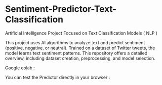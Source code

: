 # Sentiment-Predictor-Text-Classification

Artificial Intelligence Project Focused on Text Classification Models ( NLP )

This project uses AI algorithms to analyze text and predict sentiment (positive, negative, or neutral). Trained on a dataset of Twitter tweets, the model learns text sentiment patterns. This repository offers a detailed overview, including dataset creation, preprocessing, and model selection.

Google colab : 

You can test the Predictor directly in your browser : 
